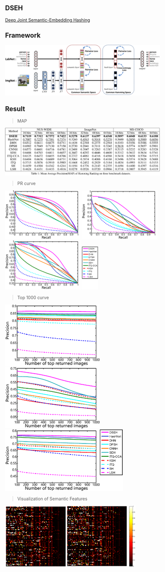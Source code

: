 ## DSEH
[Deep Joint Semantic-Embedding Hashing](https://www.ijcai.org/proceedings/2018/0332.pdf)

## Framework
![Framework](framework.png)

## Result
>MAP

![map](fig/map.png)
>PR curve

<img src="fig/pr_nuswide_32.png" height="160"/> <img src="fig/pr_imagenet_32.png" height="160"/> <img src="fig/pr_coco_32.png" height="160"/> <img src="fig/next.png" height="140"/> 

>Top 1000 curve

<img src="fig/Top1000_nuswide_32.png" height="200"/><img src="fig/Top1000_imagenet_32.png" height="200"/><img src="fig/Top1000_coco_32.png" height="200"/><img src="fig/next.png" height="200"/>

>Visualization of Semantic Features

<img src="fig/label_hot.png" height="200"/><img src="fig/image_hot.png" height="200"/>
